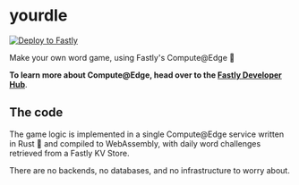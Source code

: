 # yourdle

[![Deploy to Fastly](https://deploy.edgecompute.app/button)](https://deploy.edgecompute.app/deploy)

Make your own word game, using Fastly's Compute@Edge 🦀

**To learn more about Compute@Edge, head over to the [Fastly Developer Hub](https://developer.fastly.com/learning/compute/)**.

## The code

The game logic is implemented in a single Compute@Edge service written in Rust 🦀 and compiled to WebAssembly, with daily word challenges retrieved from a Fastly KV Store.

There are no backends, no databases, and no infrastructure to worry about. 

